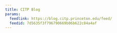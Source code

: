 ```yaml
---
title: CITP Blog
params:
  feedlink: https://blog.citp.princeton.edu/feed/
  feedid: 7d5635f3f796790669b06b622c84a4af
---
```

